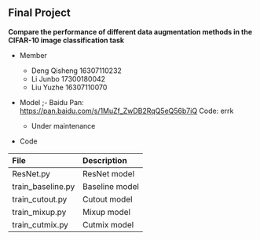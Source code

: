 ## Final Project

**Compare the performance of different data augmentation methods in the CIFAR-10 image classification task**

- Member
  - Deng Qisheng 16307110232
  - Li Junbo 17300180042
  - Liu Yuzhe 16307110070

- Model
  ;- Baidu Pan: https://pan.baidu.com/s/1MuZf_ZwDB2RqQ5eQ56b7iQ Code: errk
  - Under maintenance

- Code

| File | Description |
|:-|:-|
| ResNet.py | ResNet model |
| train_baseline.py | Baseline model |
| train_cutout.py | Cutout model |
| train_mixup.py | Mixup model |
| train_cutmix.py | Cutmix model |
